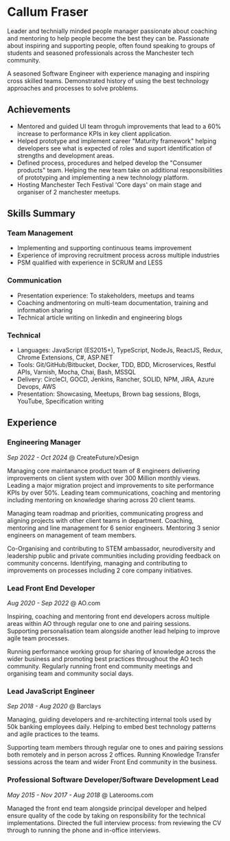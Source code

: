 # Callum Fraser

Leader and technially minded people manager passionate about coaching and mentoring to help people become the best they can be. Passionate about inspiring and supporting people, often found speaking to groups of students and seasoned professionals across the Manchester tech community.

A seasoned Software Engineer with experience managing and inspiring cross skilled teams. Demonstrated history of using the best technology approaches and processes to solve problems.

## Achievements

* Mentored and guided UI team throguh improvements that lead to a 60% increase to performance KPIs in key client application.
* Helped prototype and implement career "Maturity framework" helping developers see what is expected of roles and suport identification of strengths and development areas.  
* Defined process, procedures and helped develop the "Consumer products" team. Helping the new team take on additional responsibilities of prototyping and implementing a new technology platform.
* Hosting Manchester Tech Festival 'Core days' on main stage and organiser of 2 manchester meetups.

## Skills Summary

### Team Management

* Implementing and supporting continuous teams improvement
* Experience of improving recruitment process across multiple industries
* PSM qualified with experience in SCRUM and LESS

### Communication

* Presentation experience: To stakeholders, meetups and teams
* Coaching andmentoring on multi-team documentation, training and information sharing
* Technical article writing on linkedin and engineering blogs

### Technical

* Languages: JavaScript (ES2015+), TypeScript, NodeJs, ReactJS, Redux, Chrome Extensions, C#, ASP.NET
* Tools: Git/GitHub/Bitbucket, Docker, TDD, BDD, Microservices, Restful APIs, Varnish, Mocha, Chai, Bash, MSSQL
* Delivery: CircleCI, GOCD, Jenkins, Rancher, SOLID, NPM, JIRA, Azure Devops, AWS
* Presentation: Showcasing, Meetups, Brown bag sessions, Blogs, YouTube, Specification writing

## Experience

### Engineering Manager
*Sep 2022 - Oct 2024* @ CreateFuture/xDesign

Managing core maintanance product team of 8 engineers delivering improvements on client system with over 300 Million monthly views. Leading a major migration project and improvements to site performance KPIs by over 50%. Leading team communications, coaching and mentoring including mentoring on knowledge sharing across 20 client teams.

Managing team roadmap and priorities, communicating progress and aligning projects with other client teams in department. Coaching, mentoring and line management for 6 senior engineers. Mentoring 3 senior engineers on management of team members.

Co-Organising and contributing to STEM ambassador, neurodiversity and leadership public and private communities including providing feedback on community concerns. Identifying, managing and contributing to improvements on processes including 2 core company initiatives.

### Lead Front End Developer
*Aug 2020 - Sep 2022* @ AO.com

Inspiring, coaching and mentoring front end developers across multiple areas within AO through regular one to one and pairing sessions. Supporting personalisation team alongside another lead helping to improve agile team processes.

Running performance working group for sharing of knowledge across the wider business and promoting best practices throughout the AO tech community. Regularly running front end community meetings and organising team and community social days.

### Lead JavaScript Engineer 
*Sep 2018 - Aug 2020* @ Barclays

Managing, guiding developers and re-architecting internal tools used by 50k banking employees daily. Helping to embed best technology patterns and agile practices to the teams.

Supporting team members through regular one to ones and pairing sessions both remotely and in person across 2 offices. Running Knowledge Transfer sessions across the team and wider Front End community in the business. 

### Professional Software Developer/Software Development Lead
*May 2015 - Nov 2017 - Aug 2018* @ Laterooms.com

Managed the front end team alongside principal developer and helped ensure quality of the code by taking on responsibility for the technical implementations. Directed the full interview process: from reviewing the CV through to running the phone and in-office interviews.
